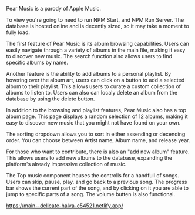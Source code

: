 

Pear Music is a parody of Apple Music. 

To view you're going to need to run NPM Start, and NPM Run Server.
The database is hosted online and is decently sized, so it may take a moment to fully load.

The first feature of Pear Music is its album browsing capabilities. Users can easily navigate through a variety of albums in the main file, making it easy to discover new music. The search function also allows users to find specific albums by name.

Another feature is the ability to add albums to a personal playlist. By hovering over the album art, users can click on a button to add a selected album to their playlist. This allows users to curate a custom collection of albums to listen to. Users can also can localy delete an album from the database by using the delete button.

In addition to the browsing and playlist features, Pear Music also has a top album page. This page displays a random selection of 12 albums, making it easy to discover new music that you might not have found on your own. 

The sorting dropdown allows you to sort in either assending or decending order. You can choose between Artist name, Album name, and release year.

For those who want to contribute, there is also an "add new album" feature. This allows users to add new albums to the database, expanding the platform's already impressive collection of music.

The Top music component houses the controlls for a handfull of songs. Users can skip, pause, play, and go back to a previous song. The progress bar shows the current part of the song, and by clicking on it you are able to jump to specific parts of a song. The volume butten is also functional.

https://main--delicate-halva-c54521.netlify.app/